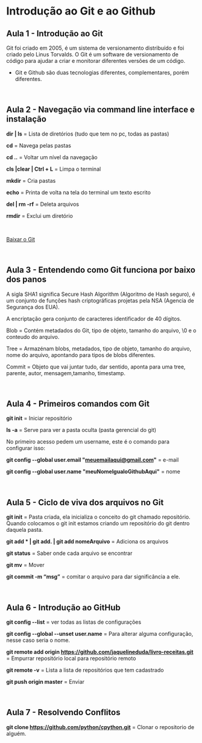 # Introdução ao Git e ao Github

## Aula 1 - Introdução ao Git

Git foi criado em 2005, é um sistema de versionamento distribuído e foi criado pelo Linus Torvalds. O Git é um software de versionamento de código para ajudar a criar e monitorar diferentes versões de um código. 

- Git e Github são duas tecnologias diferentes, complementares, porém diferentes. 

<br>

## Aula 2 - Navegação via command line interface e instalação


**dir | ls** = Lista de diretórios (tudo que tem no pc, todas as pastas) 

**cd** = Navega pelas pastas

**cd ..** = Voltar um nível da navegação

**cls |clear | Ctrl + L** = Limpa o terminal

**mkdir** = Cria pastas

**echo** = Printa de volta na tela do terminal um texto escrito

**del | rm -rf** = Deleta arquivos

**rmdir** = Exclui um diretório

<br>

[Baixar o Git](https://git-scm.com/downloads)

<br>

## Aula 3 - Entendendo como Git funciona por baixo dos panos 

A sigla SHA1 significa Secure Hash Algorithm (Algoritmo de Hash seguro), é um conjunto de funções hash criptográficas projetas pela NSA (Agencia de Segurança dos EUA).

A encriptação gera conjunto de caracteres identificador de 40 dígitos. 

Blob = Contém metadados do Git, tipo de objeto, tamanho do arquivo, \0 e o conteudo do arquivo.

Tree = Armazénam blobs, metadados, tipo de objeto, tamanho do arquivo, nome do arquivo, apontando para tipos de blobs diferentes.

Commit = Objeto que vai juntar tudo, dar sentido, aponta para uma tree, parente, autor, mensagem,tamanho, timestamp.

<br>

## Aula 4 - Primeiros comandos com Git

**git init** = Iniciar repositório

**ls -a** = Serve para ver a pasta oculta (pasta gerencial do git)

No primeiro acesso pedem um username, este é o comando para configurar isso:

**git config --global user.email "meuemailaqui@gmail.com"** = e-mail

**git config --global user.name "meuNomeIgualoGithubAqui"** = nome

<br>

## Aula 5 - Ciclo de viva dos arquivos no Git

**git init** = Pasta criada, ela inicializa o conceito do git chamado repositório. 
Quando colocamos o git init estamos criando um repositório do git dentro daquela pasta.

**git add * | git add. | git add nomeArquivo** = Adiciona os arquivos

**git status** = Saber onde cada arquivo se encontrar

**git mv** = Mover

**git commit -m “msg”** = comitar o arquivo para dar significância a ele.

<br>

## Aula 6 - Introdução ao GitHub

**git config --list** = ver todas as listas de configurações 

**git config --global --unset user.name** = Para alterar alguma configuração, nesse caso seria o nome.

**git remote add origin https://github.com/jaquelineduda/livro-receitas.git** = Empurrar repositório local para repositório remoto

**git remote -v** = Lista a lista de repositórios que tem cadastrado

**git push origin master** = Enviar

<br>

## Aula 7 - Resolvendo Conflitos


**git clone https://github.com/python/cpython.git** = Clonar o repositorio de alguém.

